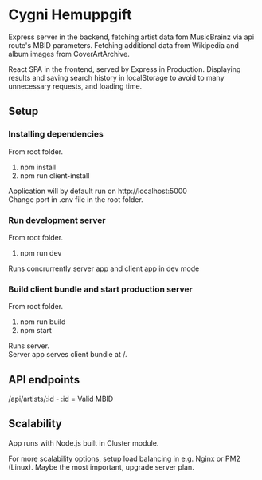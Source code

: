 # Cygni Hemuppgift

Express server in the backend, fetching artist data fom MusicBrainz via api route's MBID parameters. Fetching additional data from Wikipedia and album images from CoverArtArchive.

React SPA in the frontend, served by Express in Production. Displaying results and saving search history in localStorage to avoid to many unnecessary requests, and loading time.

## Setup

### Installing dependencies

From root folder.

1. npm install
1. npm run client-install

Application will by default run on http://localhost:5000  
Change port in .env file in the root folder.

### Run development server

From root folder.

1. npm run dev

Runs concrurrently server app and client app in dev mode

### Build client bundle and start production server

From root folder.

1. npm run build
1. npm start

Runs server.  
Server app serves client bundle at /.

## API endpoints

/api/artists/:id - :id = Valid MBID

## Scalability

App runs with Node.js built in Cluster module. 

For more scalability options, setup load balancing in e.g. Nginx or PM2 (Linux). Maybe the most important, upgrade server plan.
